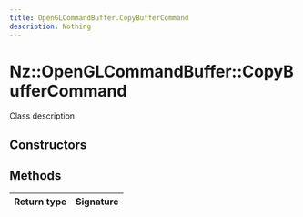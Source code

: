 ```yaml
---
title: OpenGLCommandBuffer.CopyBufferCommand
description: Nothing
---
```


# Nz::OpenGLCommandBuffer::CopyBufferCommand

Class description

## Constructors


## Methods

| Return type | Signature |
| ----------- | --------- |
